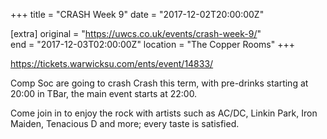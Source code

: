 +++
title = "CRASH Week 9"
date = "2017-12-02T20:00:00Z"

[extra]
original = "https://uwcs.co.uk/events/crash-week-9/"    
end = "2017-12-03T02:00:00Z"
location = "The Copper Rooms"
+++

<https://tickets.warwicksu.com/ents/event/14833/>  
  
Comp Soc are going to crash Crash this term, with pre-drinks starting at 20:00 in TBar, the main event starts at 22:00.  

Come join in to enjoy the rock with artists such as AC/DC, Linkin Park, Iron Maiden, Tenacious D and more; every taste is satisfied.

